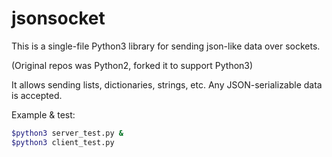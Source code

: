 jsonsocket
==========

This is a single-file Python3 library for sending json-like data over sockets.

(Original repos was Python2, forked it to support Python3)

It allows sending lists, dictionaries, strings, etc. Any JSON-serializable data is accepted.

Example & test:

```bash
$python3 server_test.py &
$python3 client_test.py
```

